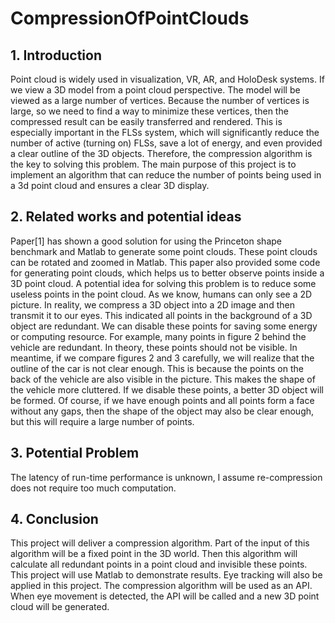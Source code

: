 # CompressionOfPointClouds

## 1. Introduction

Point cloud is widely used in visualization, VR, AR, and HoloDesk systems. If we
view a 3D model from a point cloud perspective. The model will be viewed as a large
number of vertices. Because the number of vertices is large, so we need to find a way to
minimize these vertices, then the compressed result can be easily transferred and
rendered. This is especially important in the FLSs system, which will significantly reduce
the number of active (turning on) FLSs, save a lot of energy, and even provided a clear
outline of the 3D objects. Therefore, the compression algorithm is the key to solving this
problem. The main purpose of this project is to implement an algorithm that can reduce
the number of points being used in a 3d point cloud and ensures a clear 3D display.

## 2. Related works and potential ideas

Paper[1] has shown a good solution for using the Princeton shape benchmark and
Matlab to generate some point clouds. These point clouds can be rotated and zoomed in
Matlab. This paper also provided some code for generating point clouds, which helps us
to better observe points inside a 3D point cloud.
A potential idea for solving this problem is to reduce some useless points in the
point cloud. As we know, humans can only see a 2D picture. In reality, we compress a 3D
object into a 2D image and then transmit it to our eyes. This indicated all points in the
background of a 3D object are redundant. We can disable these points for saving some
energy or computing resource. For example, many points in figure 2 behind the vehicle
are redundant. In theory, these points should not be visible. In meantime, if we compare
figures 2 and 3 carefully, we will realize that the outline of the car is not clear enough.
This is because the points on the back of the vehicle are also visible in the picture. This
makes the shape of the vehicle more cluttered. If we disable these points, a better 3D
object will be formed. Of course, if we have enough points and all points form a face
without any gaps, then the shape of the object may also be clear enough, but this will
require a large number of points.

## 3. Potential Problem

The latency of run-time performance is unknown, I assume re-compression does not require too much computation.  


## 4. Conclusion
This project will deliver a compression algorithm. Part of the input of this algorithm will be a fixed point in the 3D world. Then this algorithm will calculate all redundant points in a point cloud and invisible these points. This project will use Matlab to demonstrate results. Eye tracking will also be applied in this project. The compression algorithm will be used as an API. When eye movement is detected,  the API will be called and a new 3D point cloud will be generated.
